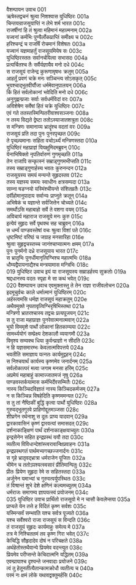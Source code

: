 वैशम्पायन उवाच	001  
ऋषेस्तद्वचनं श्रुत्वा निशश्वास युधिष्ठिरः	001a  
चिन्तयन्राजसूयाप्तिं न लेभे शर्म भारत	001c  
राजर्षीणां हि तं श्रुत्वा महिमानं महात्मनाम्	002a  
यज्वनां कर्मभिः पुण्यैर्लोकप्राप्तिं समीक्ष्य च	002c  
हरिश्चन्द्रं च राजर्षिं रोचमानं विशेषतः	003a  
यज्वानं यज्ञमाहर्तुं राजसूयमियेष सः	003c  
युधिष्ठिरस्ततः सर्वानर्चयित्वा सभासदः	004a  
प्रत्यर्चितश्च तैः सर्वैर्यज्ञायैव मनो दधे	004c  
स राजसूयं राजेन्द्र कुरूणामृषभः क्रतुम्	005a  
आहर्तुं प्रवणं चक्रे मनः सञ्चिन्त्य सोऽसकृत्	005c  
भूयश्चाद्भुतवीर्यौजा धर्ममेवानुपालयन्	006a  
किं हितं सर्वलोकानां भवेदिति मनो दधे	006c  
अनुगृह्णन्प्रजाः सर्वाः सर्वधर्मविदां वरः	007a  
अविशेषेण सर्वेषां हितं चक्रे युधिष्ठिरः	007c  
एवं गते ततस्तस्मिन्पितरीवाश्वसञ्जनाः	008a  
न तस्य विद्यते द्वेष्टा ततोऽस्याजातशत्रुता	008c  
स मन्त्रिणः समानाय्य भ्रातॄंश्च वदतां वरः	009a  
राजसूयं प्रति तदा पुनः पुनरपृच्छत	009c  
ते पृच्छ्यमानाः सहिता वचोऽर्थ्यं मन्त्रिणस्तदा	010a  
युधिष्ठिरं महाप्राज्ञं यियक्षुमिदमब्रुवन्	010c  
येनाभिषिक्तो नृपतिर्वारुणं गुणमृच्छति	011a  
तेन राजापि सन्कृत्स्नं सम्राड्गुणमभीप्सति	011c  
तस्य सम्राड्गुणार्हस्य भवतः कुरुनन्दन	012a  
राजसूयस्य समयं मन्यन्ते सुहृदस्तव	012c  
तस्य यज्ञस्य समयः स्वाधीनः क्षत्रसम्पदा	013a  
साम्ना षडग्नयो यस्मिंश्चीयन्ते संशितव्रतैः	013c  
दर्वीहोमानुपादाय सर्वान्यः प्राप्नुते क्रतून्	014a  
अभिषेकं च यज्ञान्ते सर्वजित्तेन चोच्यते	014c  
समर्थोऽसि महाबाहो सर्वे ते वशगा वयम्	015a  
अविचार्य महाराज राजसूये मनः कुरु	015c  
इत्येवं सुहृदः सर्वे पृथक्च सह चाब्रुवन्	016a  
स धर्म्यं पाण्डवस्तेषां वचः श्रुत्वा विशां पते	016c  
धृष्टमिष्टं वरिष्ठं च जग्राह मनसारिहा	016e  
श्रुत्वा सुहृद्वचस्तच्च जानंश्चाप्यात्मनः क्षमम्	017a  
पुनः पुनर्मनो दध्रे राजसूयाय भारत	017c  
स भ्रातृभिः पुनर्धीमानृत्विग्भिश्च महात्मभिः	018a  
धौम्यद्वैपायनाद्यैश्च मन्त्रयामास मन्त्रिभिः	018c  
019    युधिष्ठिर उवाच
इयं या राजसूयस्य सम्राडर्हस्य सुक्रतोः	019a  
श्रद्दधानस्य वदतः स्पृहा मे सा कथं भवेत्	019c  
020    वैशम्पायन उवाच
एवमुक्तास्तु ते तेन राज्ञा राजीवलोचन	020a  
इदमूचुर्वचः काले धर्मात्मानं युधिष्ठिरम्	020c  
अर्हस्त्वमसि धर्मज्ञ राजसूयं महाक्रतुम्	020e  
अथैवमुक्ते नृपतावृत्विग्भिरृषिभिस्तथा	021a  
मन्त्रिणो भ्रातरश्चास्य तद्वचः प्रत्यपूजयन्	021c  
स तु राजा महाप्राज्ञः पुनरेवात्मनात्मवान्	022a  
भूयो विममृशे पार्थो लोकानां हितकाम्यया	022c  
सामर्थ्ययोगं सम्प्रेक्ष्य देशकालौ व्ययागमौ	023a  
विमृश्य सम्यक्च धिया कुर्वन्प्राज्ञो न सीदति	023c  
न हि यज्ञसमारम्भः केवलात्मविपत्तये	024a  
भवतीति समाज्ञाय यत्नतः कार्यमुद्वहन्	024c  
स निश्चयार्थं कार्यस्य कृष्णमेव जनार्दनम्	025a  
सर्वलोकात्परं मत्वा जगाम मनसा हरिम्	025c  
अप्रमेयं महाबाहुं कामाज्जातमजं नृषु	026a  
पाण्डवस्तर्कयामास कर्मभिर्देवसम्मितैः	026c  
नास्य किञ्चिदविज्ञातं नास्य किञ्चिदकर्मजम्	027a  
न स किञ्चिन्न विषहेदिति कृष्णममन्यत	027c  
स तु तां नैष्ठिकीं बुद्धिं कृत्वा पार्थो युधिष्ठिरः	028a  
गुरुवद्भूतगुरवे प्राहिणोद्दूतमञ्जसा	028c  
शीघ्रगेन रथेनाशु स दूतः प्राप्य यादवान्	029a  
द्वारकावासिनं कृष्णं द्वारवत्यां समासदत्	029c  
दर्शनाकाङ्क्षिणं पार्थं दर्शनाकाङ्क्षयाच्युतः	030a  
इन्द्रसेनेन सहित इन्द्रप्रस्थं ययौ तदा	030c  
व्यतीत्य विविधान्देशांस्त्वरावान्क्षिप्रवाहनः	031a  
इन्द्रप्रस्थगतं पार्थमभ्यगच्छज्जनार्दनः	031c  
स गृहे भ्रातृवद्भ्रात्रा धर्मराजेन पूजितः	032a  
भीमेन च ततोऽपश्यत्स्वसारं प्रीतिमान्पितुः	032c  
प्रीतः प्रियेण सुहृदा रेमे स सहितस्तदा	033a  
अर्जुनेन यमाभ्यां च गुरुवत्पर्युपस्थितः	033c  
तं विश्रान्तं शुभे देशे क्षणिनं कल्यमच्युतम्	034a  
धर्मराजः समागम्य ज्ञापयत्स्वं प्रयोजनम्	034c  
035    युधिष्ठिर उवाच
प्रार्थितो राजसूयो मे न चासौ केवलेप्सया	035a  
प्राप्यते येन तत्ते ह विदितं कृष्ण सर्वशः	035c  
यस्मिन्सर्वं सम्भवति यश्च सर्वत्र पूज्यते	036a  
यश्च सर्वेश्वरो राजा राजसूयं स विन्दति	036c  
तं राजसूयं सुहृदः कार्यमाहुः समेत्य मे	037a  
तत्र मे निश्चिततमं तव कृष्ण गिरा भवेत्	037c  
केचिद्धि सौहृदादेव दोषं न परिचक्षते	038a  
अर्थहेतोस्तथैवान्ये प्रियमेव वदन्त्युत	038c  
प्रियमेव परीप्सन्ते केचिदात्मनि यद्धितम्	039a  
एवम्प्रायाश्च दृश्यन्ते जनवादाः प्रयोजने	039c  
त्वं तु हेतूनतीत्यैतान्कामक्रोधौ व्यतीत्य च	040a  
परमं नः क्षमं लोके यथावद्वक्तुमर्हसि	040c  
